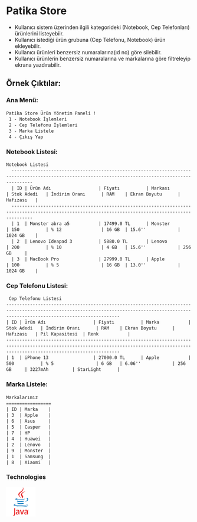# Patika Store

- Kullanıcı sistem üzerinden ilgili kategorideki (Notebook, Cep Telefonları) ürünlerini listeyebiir.
- Kullanıcı istediği ürün grubuna (Cep Telefonu, Notebook) ürün ekleyebilir.
- Kullanıcı ürünleri benzersiz numaralarına(ıd no) göre silebilir.
- Kullanıcı ürünlerin benzersiz numaralarına ve markalarına göre filtreleyip ekrana yazdırabilir.

## Örnek Çıktılar:

### Ana Menü:
    Patika Store Ürün Yönetim Paneli ! 
     1 - Notebook İşlemleri
     2 - Cep Telefonu İşlemleri
     3 - Marka Listele
     4 - Çıkış Yap
   
### Notebook Listesi:
    Notebook Listesi
      ----------------------------------------------------------------------------------------------------------------------------------------------------
      | ID | Ürün Adı                  | Fiyatı          | Markası         | Stok Adedi   | İndirim Oranı      | RAM    | Ekran Boyutu      | Hafızası   |
      ----------------------------------------------------------------------------------------------------------------------------------------------------
      | 1  | Monster abra a5           | 17499.0 TL      | Monster         | 150          | % 12               | 16 GB  | 15.6''            | 1024 GB    | 
      | 2  | Lenovo Ideapad 3          | 5880.0 TL       | Lenovo          | 200          | % 10               | 4 GB   | 15.6''            | 256 GB     | 
      | 3  | MacBook Pro               | 27999.0 TL      | Apple           | 100          | % 5                | 16 GB  | 13.0''            | 1024 GB    | 
      
 ### Cep Telefonu Listesi:
     Cep Telefonu Listesi
    ---------------------------------------------------------------------------------------------------------------------------------------------------------------------------------------
    | ID | Ürün Adı                  | Fiyatı          | Marka           | Stok Adedi   | İndirim Oranı      | RAM    | Ekran Boyutu      | Hafızası   | Pil Kapasitesi  | Renk           |
    ---------------------------------------------------------------------------------------------------------------------------------------------------------------------------------------
    | 1  | iPhone 13                 | 27000.0 TL      | Apple           | 500          | % 5                | 6 GB   | 6.06''            | 256 GB     | 3227mAh         | StarLight      |



### Marka Listele:
    Markalarımız
    =================
    | ID | Marka    |
    | 3  | Apple    | 
    | 6  | Asus     | 
    | 5  | Casper   | 
    | 7  | HP       | 
    | 4  | Huawei   | 
    | 2  | Lenovo   | 
    | 9  | Monster  | 
    | 1  | Samsung  | 
    | 8  | Xiaomi   |
    

### Technologies

<a href="https://www.java.com/" target="_blank"><img src="https://raw.githubusercontent.com/mehmet-akif-tanisik/ebebekJavaPracticumHomeworks/779b5d6e2264b20bcafdc3c6a517048042aa799f/images/java.svg" alt="Java" height="80" /></a>
    

